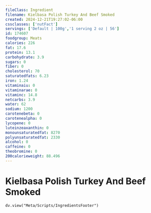 ```yaml
---
fileClass: Ingredient
filename: Kielbasa Polish Turkey And Beef Smoked
created: 2024-12-21T19:27:02-06:00
cssclasses: ['nutFact']
servings: ['Default | 100g','1 serving 2 oz | 56']
id: 174607
foodgroup: Meats
calories: 226
fat: 17.6
protein: 13.1
carbohydrate: 3.9
sugars: 0
fiber: 0
cholesterol: 70
saturatedfats: 6.23
iron: 1.24
vitaminaiu: 0
vitaminarae: 0
vitaminc: 14.8
netcarbs: 3.9
water: 62
sodium: 1200
carotenebeta: 0
carotenealpha: 0
lycopene: 0
luteinzeaxanthin: 0
monounsaturatedfat: 8270
polyunsaturatedfat: 2330
alcohol: 0
caffeine: 0
theobromine: 0
200calorieweight: 88.496
---
```


# Kielbasa Polish Turkey And Beef Smoked

```dataviewjs
dv.view("Meta/Scripts/IngredientsFooter")
```